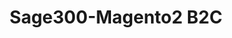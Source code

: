 ﻿---
title: "Sage300-Magento2 B2C"
toc: true
tag: developers
category: "Integration"
menus: 
    integration:
        title: "Sage300-Magento2 B2C"
        icon: fa fa-wpexplorer
        identifier: sagemagentointegration
---